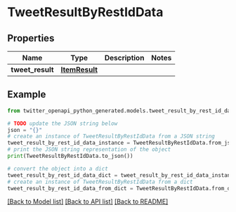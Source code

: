 # TweetResultByRestIdData


## Properties

Name | Type | Description | Notes
------------ | ------------- | ------------- | -------------
**tweet_result** | [**ItemResult**](ItemResult.md) |  | 

## Example

```python
from twitter_openapi_python_generated.models.tweet_result_by_rest_id_data import TweetResultByRestIdData

# TODO update the JSON string below
json = "{}"
# create an instance of TweetResultByRestIdData from a JSON string
tweet_result_by_rest_id_data_instance = TweetResultByRestIdData.from_json(json)
# print the JSON string representation of the object
print(TweetResultByRestIdData.to_json())

# convert the object into a dict
tweet_result_by_rest_id_data_dict = tweet_result_by_rest_id_data_instance.to_dict()
# create an instance of TweetResultByRestIdData from a dict
tweet_result_by_rest_id_data_from_dict = TweetResultByRestIdData.from_dict(tweet_result_by_rest_id_data_dict)
```
[[Back to Model list]](../README.md#documentation-for-models) [[Back to API list]](../README.md#documentation-for-api-endpoints) [[Back to README]](../README.md)


